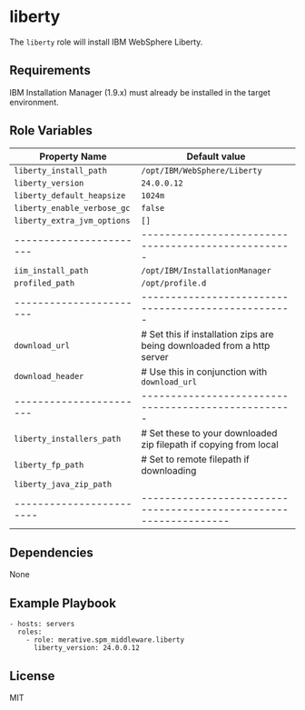 # liberty

The `liberty` role will install IBM WebSphere Liberty.

## Requirements

IBM Installation Manager (1.9.x) must already be installed in the target environment.

## Role Variables

| Property Name           | Default value                                       |
| ----------------------- | --------------------------------------------------- |
| `liberty_install_path`  | `/opt/IBM/WebSphere/Liberty`                        |
| `liberty_version`       | `24.0.0.12`                                         |
| `liberty_default_heapsize`  | `1024m`                                         |
| `liberty_enable_verbose_gc` | `false`                                         |
| `liberty_extra_jvm_options` | `[]`                                            |
| ----------------------- | --------------------------------------------------- |
| `iim_install_path`      | `/opt/IBM/InstallationManager`                      |
| `profiled_path`         | `/opt/profile.d`                                    |
| ----------------------- | --------------------------------------------------- |
| `download_url`          | # Set this if installation zips are being downloaded from a http server|
| `download_header`       | # Use this in conjunction with `download_url`                          |
| ----------------------- | --------------------------------------------------- |
| `liberty_installers_path`| # Set these to your downloaded zip filepath if copying from local|
| `liberty_fp_path`        | # Set to remote filepath if downloading                          |
| `liberty_java_zip_path`  |                                                                  |
| ------------------------ | -----------------------------------------------------------------|

## Dependencies

None

## Example Playbook

```
- hosts: servers
  roles:
    - role: merative.spm_middleware.liberty
      liberty_version: 24.0.0.12
```

## License

MIT
